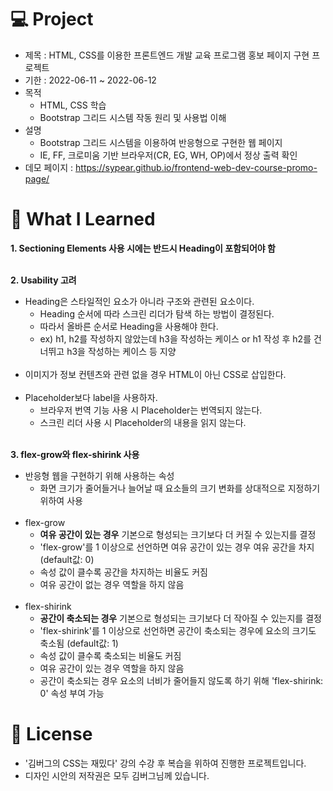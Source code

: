 # 💻 Project
* 제목 : HTML, CSS를 이용한 프론트엔드 개발 교육 프로그램 홍보 페이지 구현 프로젝트
* 기한 : 2022-06-11 ~ 2022-06-12
* 목적
  * HTML, CSS 학습
  * Bootstrap 그리드 시스템 작동 원리 및 사용법 이해
* 설명
  * Bootstrap 그리드 시스템을 이용하여 반응형으로 구현한 웹 페이지
  * IE, FF, 크로미움 기반 브라우저(CR, EG, WH, OP)에서 정상 출력 확인
* 데모 페이지 : https://sypear.github.io/frontend-web-dev-course-promo-page/

# 🔎 What I Learned
<b>1. Sectioning Elements 사용 시에는 반드시 Heading이 포함되어야 함</b><br/><br/>

<b>2. Usability 고려</b><br/>
* Heading은 스타일적인 요소가 아니라 구조와 관련된 요소이다.
  * Heading 순서에 따라 스크린 리더가 탐색 하는 방법이 결정된다.
  * 따라서 올바른 순서로 Heading을 사용해야 한다.
  * ex) h1, h2를 작성하지 않았는데 h3을 작성하는 케이스 or h1 작성 후 h2를 건너뛰고 h3을 작성하는 케이스 등 지양<br/><br/>
* 이미지가 정보 컨텐츠와 관련 없을 경우 HTML이 아닌 CSS로 삽입한다.<br/><br/>
* Placeholder보다 label을 사용하자.<br/>
  * 브라우저 번역 기능 사용 시 Placeholder는 번역되지 않는다.<br/>
  * 스크린 리더 사용 시 Placeholder의 내용을 읽지 않는다.<br/><br/>

<b>3. flex-grow와 flex-shirink 사용</b><br/>
* 반응형 웹을 구현하기 위해 사용하는 속성
  * 화면 크기가 줄어들거나 늘어날 때 요소들의 크기 변화를 상대적으로 지정하기 위하여 사용<br/><br/>
* flex-grow
  * <b>여유 공간이 있는 경우</b> 기본으로 형성되는 크기보다 더 커질 수 있는지를 결정
  * 'flex-grow'를 1 이상으로 선언하면 여유 공간이 있는 경우 여유 공간을 차지 (default값: 0)
  * 속성 값이 클수록 공간을 차지하는 비율도 커짐
  * 여유 공간이 없는 경우 역할을 하지 않음<br/><br/>
* flex-shirink
  * <b>공간이 축소되는 경우</b> 기본으로 형성되는 크기보다 더 작아질 수 있는지를 결정
  * 'flex-shirink'를 1 이상으로 선언하면 공간이 축소되는 경우에 요소의 크기도 축소됨 (default값: 1)
  * 속성 값이 클수록 축소되는 비율도 커짐
  * 여유 공간이 있는 경우 역할을 하지 않음
  * 공간이 축소되는 경우 요소의 너비가 줄어들지 않도록 하기 위해 'flex-shirink: 0' 속성 부여 가능

# 📝 License
* '김버그의 CSS는 재밌다' 강의 수강 후 복습을 위하여 진행한 프로젝트입니다.
* 디자인 시안의 저작권은 모두 김버그님께 있습니다.

